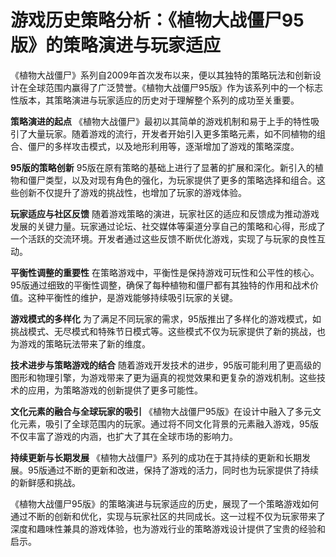 # 游戏历史策略分析：《植物大战僵尸95版》的策略演进与玩家适应

《植物大战僵尸》系列自2009年首次发布以来，便以其独特的策略玩法和创新设计在全球范围内赢得了广泛赞誉。《植物大战僵尸95版》作为该系列中的一个标志性版本，其策略演进与玩家适应的历史对于理解整个系列的成功至关重要。

**策略演进的起点**
《植物大战僵尸》最初以其简单的游戏机制和易于上手的特性吸引了大量玩家。随着游戏的流行，开发者开始引入更多策略元素，如不同植物的组合、僵尸的多样攻击模式，以及地形利用等，逐渐增加了游戏的策略深度。

**95版的策略创新**
95版在原有策略的基础上进行了显著的扩展和深化。新引入的植物和僵尸类型，以及对现有角色的强化，为玩家提供了更多的策略选择和组合。这些创新不仅提升了游戏的挑战性，也增加了玩家的游戏体验。

**玩家适应与社区反馈**
随着游戏策略的演进，玩家社区的适应和反馈成为推动游戏发展的关键力量。玩家通过论坛、社交媒体等渠道分享自己的策略和心得，形成了一个活跃的交流环境。开发者通过这些反馈不断优化游戏，实现了与玩家的良性互动。

**平衡性调整的重要性**
在策略游戏中，平衡性是保持游戏可玩性和公平性的核心。95版通过细致的平衡性调整，确保了每种植物和僵尸都有其独特的作用和战术价值。这种平衡性的维护，是游戏能够持续吸引玩家的关键。

**游戏模式的多样化**
为了满足不同玩家的需求，95版推出了多样化的游戏模式，如挑战模式、无尽模式和特殊节日模式等。这些模式不仅为玩家提供了新的挑战，也为游戏的策略玩法带来了新的维度。

**技术进步与策略游戏的结合**
随着游戏开发技术的进步，95版可能利用了更高级的图形和物理引擎，为游戏带来了更为逼真的视觉效果和更复杂的游戏机制。这些技术的应用，为策略游戏的创新提供了更多可能性。

**文化元素的融合与全球玩家的吸引**
《植物大战僵尸95版》在设计中融入了多元文化元素，吸引了全球范围内的玩家。通过将不同文化背景的元素融入游戏，95版不仅丰富了游戏的内涵，也扩大了其在全球市场的影响力。

**持续更新与长期发展**
《植物大战僵尸》系列的成功在于其持续的更新和长期发展。95版通过不断的更新和改进，保持了游戏的活力，同时也为玩家提供了持续的新鲜感和挑战。

《植物大战僵尸95版》的策略演进与玩家适应的历史，展现了一个策略游戏如何通过不断的创新和优化，实现与玩家社区的共同成长。这一过程不仅为玩家带来了深度和趣味性兼具的游戏体验，也为游戏行业的策略游戏设计提供了宝贵的经验和启示。